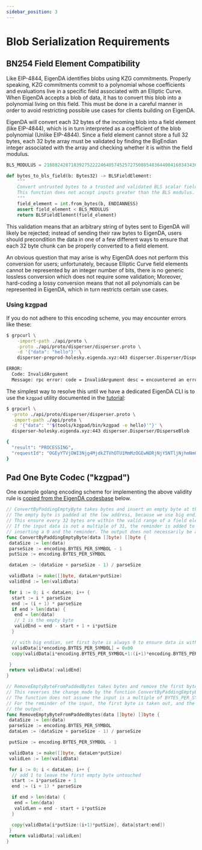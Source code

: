 ```yaml
---
sidebar_position: 3
---
```

# Blob Serialization Requirements

## BN254 Field Element Compatibility

Like EIP-4844, EigenDA identifies blobs using KZG commitments. Properly
speaking, KZG commitments commit to a polynomial whose coefficients and
evaluations live in a specific field associated with an Elliptic Curve. When
EigenDA accepts a blob of data, it has to convert this blob into a polynomial
living on this field. This must be done in a careful manner in order to avoid
restricting possible use cases for clients building
on EigenDA.

<!-- TODO: Link EIP-4844 -->

EigenDA will convert each 32 bytes of the incoming blob into a field element
(like EIP-4844), which is in turn interpreted as a coefficient of the blob
polynomial (Unlike EIP-4844). Since a field element cannot store a full 32
bytes, each 32 byte array must be validated by finding the BigEndian integer
associated with the array and checking whether it is within the field modulus.

```python
BLS_MODULUS = 21888242871839275222246405745257275088548364400416034343698204186575808495617

def bytes_to_bls_field(b: Bytes32) -> BLSFieldElement:
    """
    Convert untrusted bytes to a trusted and validated BLS scalar field element.
    This function does not accept inputs greater than the BLS modulus.
    """
    field_element = int.from_bytes(b, ENDIANNESS)
    assert field_element < BLS_MODULUS
    return BLSFieldElement(field_element)
```

This validation means that an arbitrary string of bytes sent to EigenDA will
likely be rejected; instead of sending their raw bytes to EigenDA, users should
precondition the data in one of a few different ways to ensure that each 32 byte
chunk can be properly converted to a field element.

An obvious question that may arise is why EigenDA does not perform this
conversion for users; unfortunately, because Elliptic Curve field elements
cannot be represented by an integer number of bits, there is no generic lossless
conversion which does not require some validation; Moreover, hard-coding a lossy
conversion means that not all polynomials can be represented in EigenDA, which
in turn restricts certain use cases.

### Using kzgpad

If you do not adhere to this encoding scheme, you may encounter errors like these:

```bash
$ grpcurl \
    -import-path ./api/proto \
    -proto ./api/proto/disperser/disperser.proto \
    -d '{"data": "hello"}' \
    disperser-preprod-holesky.eigenda.xyz:443 disperser.Disperser/DisperseBlob

ERROR:
  Code: InvalidArgument
  Message: rpc error: code = InvalidArgument desc = encountered an error to convert a 32-bytes into a valid field element, please use the correct format where every 32bytes(big-endian) is less than 21888242871839275222246405745257275088548364400416034343698204186575808495617
```

The simplest way to resolve this until we have a dedicated EigenDA CLI is to
use the `kzgpad` utility documented in the [tutorial](./cli-guide.md):

```bash
$ grpcurl \
  -proto ./api/proto/disperser/disperser.proto \
  -import-path ./api/proto \
  -d '{"data": "'$(tools/kzgpad/bin/kzgpad -e hello)'"}' \
  disperser-holesky.eigenda.xyz:443 disperser.Disperser/DisperseBlob

{
  "result": "PROCESSING",
  "requestId": "OGEyYTVjOWI3Njg4MjdkZTVhOTU1MmMzOGEwNDRjNjY5NTljNjhmNmQyZjIxYjUyNjBhZjU0ZDJmODdkYjgyNy0zMTM3MzEzMjM2MzAzODM4MzYzOTMzMzgzMzMxMzYzMzM0MzYzNzJmMzAyZjMzMzMyZjMxMmYzMzMzMmZlM2IwYzQ0Mjk4ZmMxYzE0OWFmYmY0Yzg5OTZmYjkyNDI3YWU0MWU0NjQ5YjkzNGNhNDk1OTkxYjc4NTJiODU1"
}
```

## Pad One Byte Codec ("kzgpad")

One example golang encoding scheme for implementing the above validity rule is [copied from the EigenDA codesbase][1] below.

```go
// ConvertByPaddingEmptyByte takes bytes and insert an empty byte at the front of every 31 byte.
// The empty byte is padded at the low address, because we use big endian to interpret a fiedl element.
// This ensure every 32 bytes are within the valid range of a field element for bn254 curve.
// If the input data is not a multiple of 31, the reminder is added to the output by
// inserting a 0 and the reminder. The output does not necessarily be a multipler of 32
func ConvertByPaddingEmptyByte(data []byte) []byte {
 dataSize := len(data)
 parseSize := encoding.BYTES_PER_SYMBOL - 1
 putSize := encoding.BYTES_PER_SYMBOL

 dataLen := (dataSize + parseSize - 1) / parseSize

 validData := make([]byte, dataLen*putSize)
 validEnd := len(validData)

 for i := 0; i < dataLen; i++ {
  start := i * parseSize
  end := (i + 1) * parseSize
  if end > len(data) {
   end = len(data)
   // 1 is the empty byte
   validEnd = end - start + 1 + i*putSize
  }

  // with big endian, set first byte is always 0 to ensure data is within valid range of
  validData[i*encoding.BYTES_PER_SYMBOL] = 0x00
  copy(validData[i*encoding.BYTES_PER_SYMBOL+1:(i+1)*encoding.BYTES_PER_SYMBOL], data[start:end])

 }
 return validData[:validEnd]
}

// RemoveEmptyByteFromPaddedBytes takes bytes and remove the first byte from every 32 bytes.
// This reverses the change made by the function ConvertByPaddingEmptyByte.
// The function does not assume the input is a multiple of BYTES_PER_SYMBOL(32 bytes).
// For the reminder of the input, the first byte is taken out, and the rest is appended to
// the output.
func RemoveEmptyByteFromPaddedBytes(data []byte) []byte {
 dataSize := len(data)
 parseSize := encoding.BYTES_PER_SYMBOL
 dataLen := (dataSize + parseSize - 1) / parseSize

 putSize := encoding.BYTES_PER_SYMBOL - 1

 validData := make([]byte, dataLen*putSize)
 validLen := len(validData)

 for i := 0; i < dataLen; i++ {
  // add 1 to leave the first empty byte untouched
  start := i*parseSize + 1
  end := (i + 1) * parseSize

  if end > len(data) {
   end = len(data)
   validLen = end - start + i*putSize
  }

  copy(validData[i*putSize:(i+1)*putSize], data[start:end])
 }
 return validData[:validLen]
}
```

[1]: https://github.com/Layr-Labs/eigenda/blob/master/encoding/utils/codec/codec.go#L12
